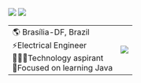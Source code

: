 
<div>
    <a href="https://www.linkedin.com/in/eng-david" target="_blank"><img src="https://img.shields.io/badge/-LinkedIn-%230077B5?style=for-the-badge&logo=linkedin&logoColor=white" target="_blank"></a>
    <a href = "mailto:david@voltorb.com.br"><img src="https://img.shields.io/badge/-Email-white?style=for-the-badge&logo=gmail&logoColor=white&color=red" target="_blank"></a>
</div>

<table>
  	<tr>
    	<td>
            🌎 Brasília-DF, Brazil<br>
            ⚡️Electrical Engineer<br>
            👨🏻‍💻Technology aspirant<br>
            📍Focused on learning Java<br>
    	</td>
        <td>
            <div>
                <a href="https://github.com/eng-david">
                <img src="https://github-readme-stats.vercel.app/api/top-langs/?username=eng-david&langs_count=7&theme=dark&layout=compact"/>
                </a>
            </div>
        </td>
    </tr>
</table>

<!--
<div align="center">
  <a href="https://github.com/eng-david">
  <img height="180em" src="https://github-readme-stats.vercel.app/api?username=eng-david&show_icons=true&theme=dark&include_all_commits=true&count_private=true"/>
  <img height="180em" src="https://github-readme-stats.vercel.app/api/top-langs/?username=eng-david&layout=compact&langs_count=7&theme=dark"/>
</div>
-->
